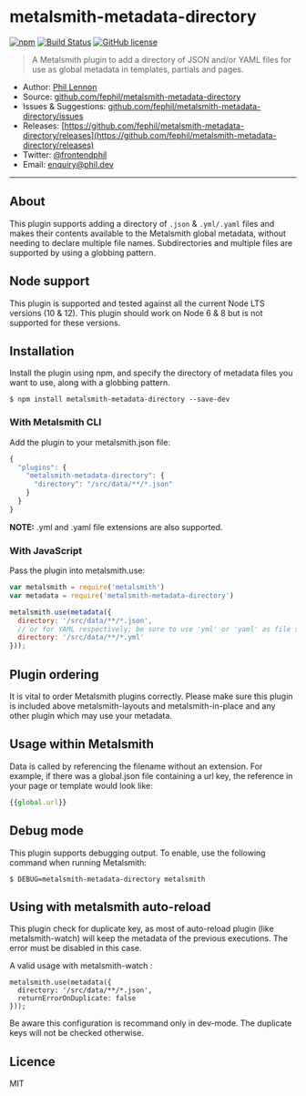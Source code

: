 # metalsmith-metadata-directory

[![npm](https://img.shields.io/npm/v/metalsmith-metadata-directory.svg)](https://www.npmjs.com/package/metalsmith-metadata-directory)
[![Build Status](https://travis-ci.org/fephil/metalsmith-metadata-directory.svg?branch=master)](https://travis-ci.org/fephil/metalsmith-metadata-directory)
[![GitHub license](https://img.shields.io/badge/license-MIT-blue.svg)](https://raw.githubusercontent.com/fephil/metalsmith-metadata-directory/master/LICENSE)

> A Metalsmith plugin to add a directory of JSON and/or YAML files for use as global metadata in templates, partials and pages.

* Author: [Phil Lennon](https://phil.dev)
* Source: [github.com/fephil/metalsmith-metadata-directory](https://github.com/fephil/metalsmith-metadata-directory)
* Issues & Suggestions: [github.com/fephil/metalsmith-metadata-directory/issues](https://github.com/fephil/metalsmith-metadata-directory/issues)
* Releases: [https://github.com/fephil/metalsmith-metadata-directory/releases](https://github.com/fephil/metalsmith-metadata-directory/releases)
* Twitter: [@frontendphil](https://twitter.com/frontendphil)
* Email: [enquiry@phil.dev](mailto:enquiry@phil.dev)

***

## About

This plugin supports adding a directory of `.json` & `.yml/.yaml` files and makes their contents available to the Metalsmith global metadata, without needing to declare multiple file names. Subdirectories and multiple files are supported by using a globbing pattern.

## Node support

This plugin is supported and tested against all the current Node LTS versions (10 & 12). This plugin should work on Node 6 & 8 but is not supported for these versions.

## Installation

Install the plugin using npm, and specify the directory of metadata files you want to use, along with a globbing pattern.

```
$ npm install metalsmith-metadata-directory --save-dev
```

### With Metalsmith CLI

Add the plugin to your metalsmith.json file:

```js
{
  "plugins": {
    "metalsmith-metadata-directory": {
      "directory": "/src/data/**/*.json"
    }
  }
}
```

**NOTE:** .yml and .yaml file extensions are also supported.

### With JavaScript

Pass the plugin into metalsmith.use:

```js
var metalsmith = require('metalsmith')
var metadata = require('metalsmith-metadata-directory')

metalsmith.use(metadata({
  directory: '/src/data/**/*.json',
  // or for YAML respectively; be sure to use 'yml' or 'yaml' as file suffix
  directory: '/src/data/**/*.yml'
}));
```

## Plugin ordering

It is vital to order Metalsmith plugins correctly. Please make sure this plugin is included above metalsmith-layouts and metalsmith-in-place and any other plugin which may use your metadata.

## Usage within Metalsmith

Data is called by referencing the filename without an extension. For example, if there was a global.json file containing a url key, the reference in your page or template would look like:

```js
{{global.url}}
```

## Debug mode

This plugin supports debugging output. To enable, use the following command when running Metalsmith:

```
$ DEBUG=metalsmith-metadata-directory metalsmith
```

## Using with metalsmith auto-reload 

This plugin check for duplicate key, as most of auto-reload plugin (like metalsmith-watch) will keep the metadata of the previous executions. The error must be disabled in this case.

A valid usage with metalsmith-watch : 
```
metalsmith.use(metadata({
  directory: '/src/data/**/*.json',
  returnErrorOnDuplicate: false
}));
```

Be aware this configuration is recommand only in dev-mode. The duplicate keys will not be checked otherwise.

## Licence

MIT
